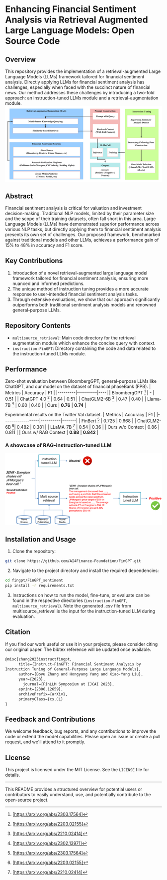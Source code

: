 # Enhancing Financial Sentiment Analysis via Retrieval Augmented Large Language Models: Open Source Code

## Overview

This repository provides the implementation of a retrieval-augmented Large Language Models (LLMs) framework tailored for financial sentiment analysis. Directly applying LLMs for financial sentiment analysis has challenges, especially when faced with the succinct nature of financial news. Our method addresses these challenges by introducing a two-fold approach: an instruction-tuned LLMs module and a retrieval-augmentation module.
![Framwork](assets/framework.jpg)
## Abstract

Financial sentiment analysis is critical for valuation and investment decision-making. Traditional NLP models, limited by their parameter size and the scope of their training datasets, often fall short in this area. Large Language Models (LLMs) have demonstrated superior performance across various NLP tasks, but directly applying them to financial sentiment analysis presents its own set of challenges. Our proposed framework, benchmarked against traditional models and other LLMs, achieves a performance gain of 15% to 48% in accuracy and F1 score.

## Key Contributions

1. Introduction of a novel retrieval-augmented large language model framework tailored for financial sentiment analysis, ensuring more nuanced and informed predictions.
2. The unique method of instruction tuning provides a more accurate response to user-intended financial sentiment analysis tasks.
3. Through extensive evaluations, we show that our approach significantly outperforms both traditional sentiment analysis models and renowned general-purpose LLMs.

## Repository Contents

- `multisource_retrieval`: Main code directory for the retrieval augmentation module which enhance the concise query with context.
- `instruction-FinGPT`: Directory containing the code and data related to the instruction-tuned LLMs module.


## Performance
Zero-shot evaluation between BloombergGPT, general-purpose LLMs like ChatGPT, and our model on the dataset of financial phaseBank (FPB).
| Metrics | Accuracy | F1 |
|---------|----------|----|
| BloombergGPT [^1^] | - | 0.51 |
| ChatGPT 4.0 [^2^] | 0.64 | 0.51 |
| ChatGLM2-6B [^3^] | 0.47 | 0.40 |
| Llama-7B [^4^] | 0.60 | 0.40 |
| Ours | **0.76** | **0.74** |

[^1^]: [https://arxiv.org/abs/2303.17564]
[^2^]: [https://arxiv.org/abs/2203.02155]
[^3^]: [https://arxiv.org/abs/2210.02414]
[^4^]: [https://arxiv.org/abs/2302.13971]

Experimental results on the Twitter Val dataset.
| Metrics          | Accuracy | F1    |
|------------------|----------|-------|
| FinBert [^1^]    | 0.725    | 0.668 |
| ChatGLM2-6B [^2^]| 0.482    | 0.381 |
| LLaMA-7B [^3^]   | 0.54     | 0.36  |
| Ours w/o Context | 0.86     | 0.811 |
| Ours w/ RAG Context | **0.88**  | **0.842** |

[^1^]: [https://arxiv.org/abs/1908.10063]
[^2^]: [https://arxiv.org/abs/2210.02414]
[^3^]: [https://arxiv.org/abs/2302.13971]

### A showcase of RAG-instruction-tuned LLM
![Case](assets/showcase.png)

## Installation and Usage

1. Clone the repository:
```bash
git clone https://github.com/AI4Finance-Foundation/FinGPT.git
```

2. Navigate to the project directory and install the required dependencies:
```bash
cd fingpt/FinGPT_sentiment
pip install -r requirements.txt
```

3. Instructions on how to run the model, fine-tune, or evaluate can be found in the respective directories (`instruction-FinGPT`, `multisource_retrieval`). Note the generated .csv file from multisource_retrieval is the input for the instruction-tuned LLM during evaluation.

## Citation

If you find our work useful or use it in your projects, please consider citing our original paper. The bibtex reference will be updated once available.

```
@misc{zhang2023instructfingpt,
      title={Instruct-FinGPT: Financial Sentiment Analysis by Instruction Tuning of General-Purpose Large Language Models}, 
      author={Boyu Zhang and Hongyang Yang and Xiao-Yang Liu},
      year={2023},
        journal={FinLLM Symposium at IJCAI 2023},
      eprint={2306.12659},
      archivePrefix={arXiv},
      primaryClass={cs.CL}
}
```

## Feedback and Contributions

We welcome feedback, bug reports, and any contributions to improve the code or extend the model capabilities. Please open an issue or create a pull request, and we'll attend to it promptly.

## License

This project is licensed under the MIT License. See the `LICENSE` file for details.

---

This README provides a structured overview for potential users or contributors to easily understand, use, and potentially contribute to the open-source project.

